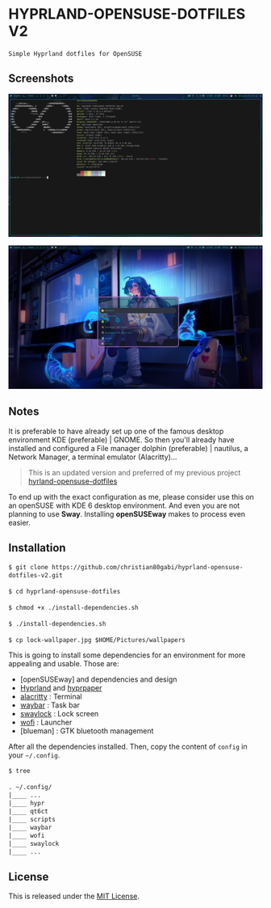 # HYPRLAND-OPENSUSE-DOTFILES V2

    Simple Hyprland dotfiles for OpenSUSE


## Screenshots

![Desktop with Alacritty Opens](/screenshots/alacritty.png "Desktop with Alacritty Opens")

![Desktop with Wofi Opens](/screenshots/wofi.png "Desktop with Wofi Opens")

## Notes

It is preferable to have already set up one of the famous desktop environment KDE (preferable) | GNOME. So then you'll already have installed and configured a File manager dolphin (preferable) | nautilus, a Network Manager, a terminal emulator (Alacritty)...

> This is an updated version and preferred of my previous project [hyrland-opensuse-dotfiles](https://github.com/christian80gabi/hyprland-opensuse-dotfiles)

To end up with the exact configuration as me, please consider use this on an openSUSE with KDE 6 desktop environment. And even you are not planning to use **Sway**. Installing **openSUSEway** makes to process even easier.

## Installation

```shell
$ git clone https://github.com/christian80gabi/hyprland-opensuse-dotfiles-v2.git

$ cd hyprland-opensuse-dotfiles

$ chmod +x ./install-dependencies.sh

$ ./install-dependencies.sh

$ cp lock-wallpaper.jpg $HOME/Pictures/wallpapers
```

This is going to install some dependencies for an environment for more appealing and usable. Those are:

- [openSUSEway] and dependencies and design
- [Hyprland] and [hyprpaper]
- [alacritty] : Terminal
- [waybar] : Task bar
- [swaylock] : Lock screen
- [wofi] : Launcher
- [blueman] : GTK bluetooth management

[alacritty]: https://alacritty.org/
[hyprpaper]: https://wiki.hyprland.org/Useful-Utilities/Wallpapers/#hyprpaper
[Hyprland]: https://wiki.hyprland.org/Useful-Utilities/Must-have/
[kitty]: https://github.com/kovidgoyal/kitty
[waybar]: https://wiki.hyprland.org/Useful-Utilities/Status-Bars/#waybar
[waylock]: https://github.com/ifreund/waylock
[swaylock]: https://github.com/swaywm/swaylock
[wofi]: https://wiki.hyprland.org/Useful-Utilities/App-Launchers/#wofi

After all the dependencies installed. Then, copy the content of  `config` in your `~/.config`.

```shell
$ tree

. ~/.config/
|____ ...
|____ hypr
|____ qt6ct
|____ scripts
|____ waybar
|____ wofi
|____ swaylock
|____ ...
```

## License

This is released under the [MIT License].

[MIT License]: LICENSE
